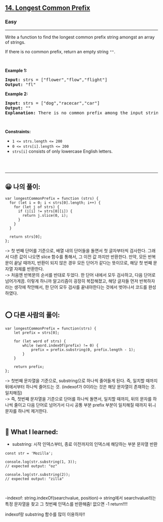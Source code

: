 <h2><a href="https://leetcode.com/problems/longest-common-prefix/">14. Longest Common Prefix</a></h2><h3>Easy</h3><hr><div><p>Write a function to find the longest common prefix string amongst an array of strings.</p>

<p>If there is no common prefix, return an empty string <code>""</code>.</p>

<p>&nbsp;</p>
<p><strong class="example">Example 1:</strong></p>

<pre><strong>Input:</strong> strs = ["flower","flow","flight"]
<strong>Output:</strong> "fl"
</pre>

<p><strong class="example">Example 2:</strong></p>

<pre><strong>Input:</strong> strs = ["dog","racecar","car"]
<strong>Output:</strong> ""
<strong>Explanation:</strong> There is no common prefix among the input strings.
</pre>

<p>&nbsp;</p>
<p><strong>Constraints:</strong></p>

<ul>
	<li><code>1 &lt;= strs.length &lt;= 200</code></li>
	<li><code>0 &lt;= strs[i].length &lt;= 200</code></li>
	<li><code>strs[i]</code> consists of only lowercase English letters.</li>
</ul>
</div> <br><br>

<hr>

## 😀 나의 풀이: <br>
```
var longestCommonPrefix = function (strs) {
  for (let i = 0; i < strs[0].length; i++) {
    for (let j of strs) {
      if (j[i] != strs[0][i]) {
        return j.slice(0, i);
      }
    }
  }

  return strs[0];
};
```
-> 첫 번째 단어를 기준으로, 배열 내의 단어들을 돌면서 첫 글자부터씩 검사한다. 그래서 다른 값이 나오면 slice 함수를 통해서, 그 이전 값 까지만 반환한다. 만약, 모든 반복문이 끝날 때까지, 반환이 되지 않은 경우 모든 단어가 같다는 뜻이므로, 해당 첫 번째 문자열 자체를 반환한다. <br>
-> 처음엔 반복문의 순서를 반대로 두었다. 한 단어 내에서 모두 검사하고, 다음 단어로 넘어가게끔. 이렇게 하니까 알고리즘이 굉장히 복잡해졌고, 해당 글자들 먼저 반복하자라는 생각에 착안해서, 한 단어 모두 검사를 끝내야한다는 것에서 벗어나서 코드를 완성하였다.
<br><br>

## ⭕ 다른 사람의 풀이: <br>
```
var longestCommonPrefix = function(strs) {
    let prefix = strs[0];

    for (let word of strs) {
        while (word.indexOf(prefix) != 0) {
            prefix = prefix.substring(0, prefix.length - 1);
        }
    }

    return prefix;
};
```
-> 첫번째 문자열을 기준으로, substring으로 하나씩 줄어들게 된다. 즉, 일치할 때까지 뒤에서부터 하나씩 줄어드는 것. (indexof가 0이라는 것은 해당 문자열이 존재하는 것. 일치해짐) <br>
-> 즉, 첫번째 문자열을 기준으로 단어를 하나씩 돌면서, 일치할 때까지, 뒤의 문자를 하나씩 줄이고 다음 단어로 넘어가서 다시 공통 부분 prefix 부분이 일치해질 때까지 뒤ㅢ 문자를 하나씩 제거한다. <br><br>

## 🔶 What I learned: <br>
- substring: 시작 인덱스부터, 종료 이전까지의 인덱스에 해당하는 부분 문자열 반환 <br>
```
const str = 'Mozilla';

console.log(str.substring(1, 3));
// expected output: "oz"

console.log(str.substring(2));
// expected output: "zilla"
```
<br>

-indexof: string.indexOf(searchvalue, position)-> string에서 searchvalue라는 특정 문자열을 찾고 그 첫번째 인덱스를 반환해줌! 없으면 -1 return!!!!
<br>

indexof랑 substring 함수를 많이 이용하자!!
